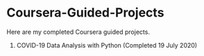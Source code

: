 # Coursera-Guided-Projects
Here are my completed Coursera guided projects.

1. COVID-19 Data Analysis with Python (Completed 19 July 2020)
